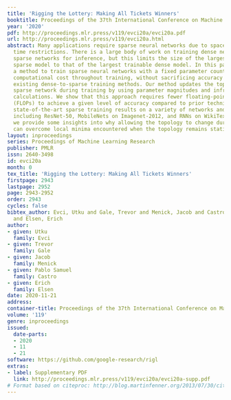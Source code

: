 ```yaml
---
title: 'Rigging the Lottery: Making All Tickets Winners'
booktitle: Proceedings of the 37th International Conference on Machine Learning
year: '2020'
pdf: http://proceedings.mlr.press/v119/evci20a/evci20a.pdf
url: http://proceedings.mlr.press/v119/evci20a.html
abstract: Many applications require sparse neural networks due to space or inference
  time restrictions. There is a large body of work on training dense networks to yield
  sparse networks for inference, but this limits the size of the largest trainable
  sparse model to that of the largest trainable dense model. In this paper we introduce
  a method to train sparse neural networks with a fixed parameter count and a fixed
  computational cost throughout training, without sacrificing accuracy relative to
  existing dense-to-sparse training methods. Our method updates the topology of the
  sparse network during training by using parameter magnitudes and infrequent gradient
  calculations. We show that this approach requires fewer floating-point operations
  (FLOPs) to achieve a given level of accuracy compared to prior techniques. We demonstrate
  state-of-the-art sparse training results on a variety of networks and datasets,
  including ResNet-50, MobileNets on Imagenet-2012, and RNNs on WikiText-103. Finally,
  we provide some insights into why allowing the topology to change during the optimization
  can overcome local minima encountered when the topology remains static.
layout: inproceedings
series: Proceedings of Machine Learning Research
publisher: PMLR
issn: 2640-3498
id: evci20a
month: 0
tex_title: 'Rigging the Lottery: Making All Tickets Winners'
firstpage: 2943
lastpage: 2952
page: 2943-2952
order: 2943
cycles: false
bibtex_author: Evci, Utku and Gale, Trevor and Menick, Jacob and Castro, Pablo Samuel
  and Elsen, Erich
author:
- given: Utku
  family: Evci
- given: Trevor
  family: Gale
- given: Jacob
  family: Menick
- given: Pablo Samuel
  family: Castro
- given: Erich
  family: Elsen
date: 2020-11-21
address: 
container-title: Proceedings of the 37th International Conference on Machine Learning
volume: '119'
genre: inproceedings
issued:
  date-parts:
  - 2020
  - 11
  - 21
software: https://github.com/google-research/rigl
extras:
- label: Supplementary PDF
  link: http://proceedings.mlr.press/v119/evci20a/evci20a-supp.pdf
# Format based on citeproc: http://blog.martinfenner.org/2013/07/30/citeproc-yaml-for-bibliographies/
---
```


